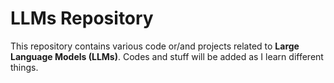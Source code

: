 # LLMs Repository

This repository contains various code or/and projects related to **Large Language Models (LLMs)**. Codes and stuff will be added as I learn different things.

